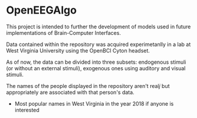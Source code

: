 # OpenEEGAlgo
This project is intended to further the development of models used in future implementations of Brain-Computer
Interfaces.

Data contained within the repository was acquired experimetanlly in a lab at West Virginia University using the OpenBCI
Cyton headset. 

As of now, the data can be divided into three subsets: endogenous stimuli (or without an external stimuli), exogenous
ones using auditory and visual stimuli. 

The names of the people displayed in the repository aren't real*j* but appropriately are associated with that person's
data. 



* Most popular names in West Virginia in the year 2018 if anyone is interested

